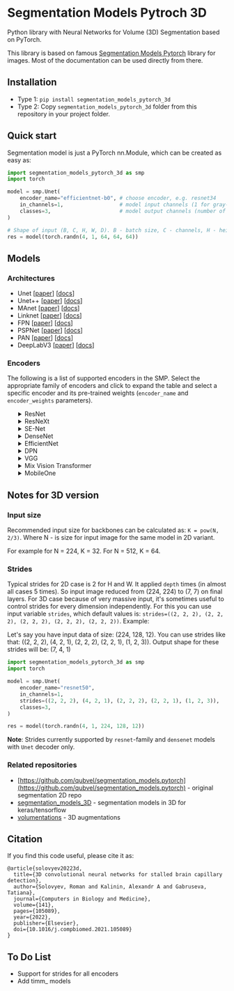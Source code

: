 # Segmentation Models Pytroch 3D

Python library with Neural Networks for Volume (3D) Segmentation based on PyTorch.

This library is based on famous [Segmentation Models Pytorch](https://github.com/qubvel/segmentation_models.pytorch) library for images. Most of the documentation can be used directly from there. 

## Installation

* Type 1: `pip install segmentation_models_pytorch_3d`
* Type 2: Copy `segmentation_models_pytorch_3d` folder from this repository in your project folder.

## Quick start

Segmentation model is just a PyTorch nn.Module, which can be created as easy as:

```python
import segmentation_models_pytorch_3d as smp
import torch

model = smp.Unet(
    encoder_name="efficientnet-b0", # choose encoder, e.g. resnet34
    in_channels=1,                  # model input channels (1 for gray-scale volumes, 3 for RGB, etc.)
    classes=3,                      # model output channels (number of classes in your dataset)
)

# Shape of input (B, C, H, W, D). B - batch size, C - channels, H - height, W - width, D - depth
res = model(torch.randn(4, 1, 64, 64, 64)) 
```

## Models

### Architectures

 - Unet [[paper](https://arxiv.org/abs/1505.04597)] [[docs](https://smp.readthedocs.io/en/latest/models.html#unet)]
 - Unet++ [[paper](https://arxiv.org/pdf/1807.10165.pdf)] [[docs](https://smp.readthedocs.io/en/latest/models.html#id2)]
 - MAnet [[paper](https://ieeexplore.ieee.org/abstract/document/9201310)] [[docs](https://smp.readthedocs.io/en/latest/models.html#manet)]
 - Linknet [[paper](https://arxiv.org/abs/1707.03718)] [[docs](https://smp.readthedocs.io/en/latest/models.html#linknet)]
 - FPN [[paper](http://presentations.cocodataset.org/COCO17-Stuff-FAIR.pdf)] [[docs](https://smp.readthedocs.io/en/latest/models.html#fpn)]
 - PSPNet [[paper](https://arxiv.org/abs/1612.01105)] [[docs](https://smp.readthedocs.io/en/latest/models.html#pspnet)]
 - PAN [[paper](https://arxiv.org/abs/1805.10180)] [[docs](https://smp.readthedocs.io/en/latest/models.html#pan)]
 - DeepLabV3 [[paper](https://arxiv.org/abs/1706.05587)] [[docs](https://smp.readthedocs.io/en/latest/models.html#deeplabv3)]

### Encoders

The following is a list of supported encoders in the SMP. Select the appropriate family of encoders and click to expand the table and select a specific encoder and its pre-trained weights (`encoder_name` and `encoder_weights` parameters).

<details>
<summary style="margin-left: 25px;">ResNet</summary>
<div style="margin-left: 25px;">

|Encoder                         |Weights                         |Params, M                       |
|--------------------------------|:------------------------------:|:------------------------------:|
|resnet18                        |imagenet / ssl / swsl           |11M                             |
|resnet34                        |imagenet                        |21M                             |
|resnet50                        |imagenet / ssl / swsl           |23M                             |
|resnet101                       |imagenet                        |42M                             |
|resnet152                       |imagenet                        |58M                             |

</div>
</details>

<details>
<summary style="margin-left: 25px;">ResNeXt</summary>
<div style="margin-left: 25px;">

|Encoder                         |Weights                         |Params, M                       |
|--------------------------------|:------------------------------:|:------------------------------:|
|resnext50_32x4d                 |imagenet / ssl / swsl           |22M                             |
|resnext101_32x4d                |ssl / swsl                      |42M                             |
|resnext101_32x8d                |imagenet / instagram / ssl / swsl|86M                         |
|resnext101_32x16d               |instagram / ssl / swsl          |191M                            |
|resnext101_32x32d               |instagram                       |466M                            |
|resnext101_32x48d               |instagram                       |826M                            |

</div>
</details>

<details>
<summary style="margin-left: 25px;">SE-Net</summary>
<div style="margin-left: 25px;">

|Encoder                         |Weights                         |Params, M                       |
|--------------------------------|:------------------------------:|:------------------------------:|
|senet154                        |imagenet                        |113M                            |
|se_resnet50                     |imagenet                        |26M                             |
|se_resnet101                    |imagenet                        |47M                             |
|se_resnet152                    |imagenet                        |64M                             |
|se_resnext50_32x4d              |imagenet                        |25M                             |
|se_resnext101_32x4d             |imagenet                        |46M                             |

</div>
</details>

<details>
<summary style="margin-left: 25px;">DenseNet</summary>
<div style="margin-left: 25px;">

|Encoder                         |Weights                         |Params, M                       |
|--------------------------------|:------------------------------:|:------------------------------:|
|densenet121                     |imagenet                        |6M                              |
|densenet169                     |imagenet                        |12M                             |
|densenet201                     |imagenet                        |18M                             |
|densenet161                     |imagenet                        |26M                             |

</div>
</details>

<details>
<summary style="margin-left: 25px;">EfficientNet</summary>
<div style="margin-left: 25px;">

|Encoder                         |Weights                         |Params, M                       |
|--------------------------------|:------------------------------:|:------------------------------:|
|efficientnet-b0                 |imagenet                        |4M                              |
|efficientnet-b1                 |imagenet                        |6M                              |
|efficientnet-b2                 |imagenet                        |7M                              |
|efficientnet-b3                 |imagenet                        |10M                             |
|efficientnet-b4                 |imagenet                        |17M                             |
|efficientnet-b5                 |imagenet                        |28M                             |
|efficientnet-b6                 |imagenet                        |40M                             |
|efficientnet-b7                 |imagenet                        |63M                             |
</div>
</details>

<details>
<summary style="margin-left: 25px;">DPN</summary>
<div style="margin-left: 25px;">

|Encoder                         |Weights                         |Params, M                       |
|--------------------------------|:------------------------------:|:------------------------------:|
|dpn68                           |imagenet                        |11M                             |
|dpn68b                          |imagenet+5k                     |11M                             |
|dpn92                           |imagenet+5k                     |34M                             |
|dpn98                           |imagenet                        |58M                             |
|dpn107                          |imagenet+5k                     |84M                             |
|dpn131                          |imagenet                        |76M                             |

</div>
</details>

<details>
<summary style="margin-left: 25px;">VGG</summary>
<div style="margin-left: 25px;">

|Encoder                         |Weights                         |Params, M                       |
|--------------------------------|:------------------------------:|:------------------------------:|
|vgg11                           |imagenet                        |9M                              |
|vgg11_bn                        |imagenet                        |9M                              |
|vgg13                           |imagenet                        |9M                              |
|vgg13_bn                        |imagenet                        |9M                              |
|vgg16                           |imagenet                        |14M                             |
|vgg16_bn                        |imagenet                        |14M                             |
|vgg19                           |imagenet                        |20M                             |
|vgg19_bn                        |imagenet                        |20M                             |

</div>
</details>

<details>
<summary style="margin-left: 25px;">Mix Vision Transformer</summary>
<div style="margin-left: 25px;">

Backbone from SegFormer pretrained on Imagenet! Can be used with other decoders from package, you can combine Mix Vision Transformer with Unet, FPN and others!

Limitations:  

   - encoder is **not** supported by Linknet, Unet++
   - encoder is supported by FPN only for encoder **depth = 5**

|Encoder                         |Weights                         |Params, M                       |
|--------------------------------|:------------------------------:|:------------------------------:|
|mit_b0                          |imagenet                        |3M                              |
|mit_b1                          |imagenet                        |13M                             |
|mit_b2                          |imagenet                        |24M                             |
|mit_b3                          |imagenet                        |44M                             |
|mit_b4                          |imagenet                        |60M                             |
|mit_b5                          |imagenet                        |81M                             |

</div>
</details>

<details>
<summary style="margin-left: 25px;">MobileOne</summary>
<div style="margin-left: 25px;">

Apple's "sub-one-ms" Backbone pretrained on Imagenet! Can be used with all decoders.

Note: In the official github repo the s0 variant has additional num_conv_branches, leading to more params than s1.

|Encoder                         |Weights                         |Params, M                       |
|--------------------------------|:------------------------------:|:------------------------------:|
|mobileone_s0                    |imagenet                        |4.6M                              |
|mobileone_s1                    |imagenet                        |4.0M                              |
|mobileone_s2                    |imagenet                        |6.5M                              |
|mobileone_s3                    |imagenet                        |8.8M                              |
|mobileone_s4                    |imagenet                        |13.6M                             |

</div>
</details>


## Notes for 3D version

### Input size

Recommended input size for backbones can be calculated as: `K = pow(N, 2/3)`. 
Where N - is size for input image for the same model in 2D variant.

For example for N = 224, K = 32. For N = 512, K = 64.

### Strides

Typical strides for 2D case is 2 for H and W. It applied `depth` times (in almost all cases 5 times). So input image reduced from (224, 224) to (7, 7) on final layers. For 3D case because of very massive input, it's sometimes useful to control strides for every dimension independently. For this you can use input variable `strides`, which default values is: `strides=((2, 2, 2), (2, 2, 2), (2, 2, 2), (2, 2, 2), (2, 2, 2))`. Example:

Let's say you have input data of size: (224, 128, 12). You can use strides like that:
((2, 2, 2), (4, 2, 1), (2, 2, 2), (2, 2, 1), (1, 2, 3)). Output shape for these strides will be: (7, 4, 1)
```python
import segmentation_models_pytorch_3d as smp
import torch

model = smp.Unet(
    encoder_name="resnet50",        
    in_channels=1,                  
    strides=((2, 2, 2), (4, 2, 1), (2, 2, 2), (2, 2, 1), (1, 2, 3)),
    classes=3, 
)

res = model(torch.randn(4, 1, 224, 128, 12)) 
```

**Note**: Strides currently supported by `resnet`-family and `densenet` models with `Unet` decoder only.

### Related repositories

 * [https://github.com/qubvel/segmentation_models.pytorch](https://github.com/qubvel/segmentation_models.pytorch) - original segmentation 2D repo
 * [segmentation_models_3D](https://github.com/ZFTurbo/classification_models_3D) - segmentation models in 3D for keras/tensorflow
 * [volumentations](https://github.com/ZFTurbo/volumentations) - 3D augmentations

## Citation

If you find this code useful, please cite it as:
```
@article{solovyev20223d,
  title={3D convolutional neural networks for stalled brain capillary detection},
  author={Solovyev, Roman and Kalinin, Alexandr A and Gabruseva, Tatiana},
  journal={Computers in Biology and Medicine},
  volume={141},
  pages={105089},
  year={2022},
  publisher={Elsevier},
  doi={10.1016/j.compbiomed.2021.105089}
}
```

## To Do List
* Support for strides for all encoders
* Add timm_ models

